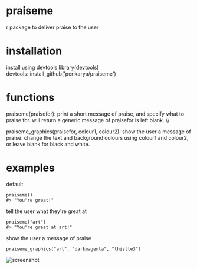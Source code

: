 # praiseme
r package to deliver praise to the user

<h1>installation</h1>
install using devtools
library(devtools)
devtools::install_github('perikarya/praiseme')

<h1>functions</h1>
praiseme(praisefor): print a short message of praise, and specify what to praise for. will return a generic message of praisefor is left blank.  \\

praiseme_graphics(praisefor, colour1, colour2): show the user a message of praise. change the text and background colours using colour1 and colour2, or leave blank for black and white.

<h1>examples</h1>

default
```library(praiseme)
praiseme()
#> "You're great!"
```

tell the user what they're great at
```library(praiseme)
praiseme("art")
#> "You're great at art!"
```

show the user a message of praise
```library(praiseme)
praiseme_graphics("art", "darkmagenta", "thistle3")
```
![screenshot](https://i.ibb.co/TqsyYmG/Screen-Shot-2019-10-30-at-2-18-28-pm.png)
